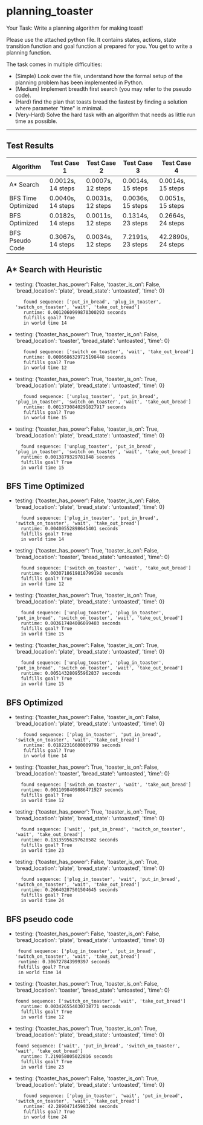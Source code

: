 # planning_toaster

Your Task: Write a planning algorithm for making toast!

Please use the attached python file. It contains states, actions, state transition function and goal function al prepared for you. You get to write a planning function.

The task comes in multiple difficulties:
- (Simple) Look over the file, understand how the formal setup of the planning problem has been implemented in Python.
- (Medium) Implement breadth first search (you may refer to the pseudo code).
- (Hard) find the plan that toasts bread the fastest by finding a solution where parameter "time" is minimal.
- (Very-Hard) Solve the hard task with an algorithm that needs as little run time as possible.
___
## Test Results

| Algorithm | Test Case 1 | Test Case 2 | Test Case 3 | Test Case 4 |
|---|---|---|---|---|
| A* Search | 0.0012s, 14 steps | 0.0007s, 12 steps | 0.0014s, 15 steps | 0.0014s, 15 steps |
| BFS Time Optimized | 0.0040s, 14 steps | 0.0031s, 12 steps | 0.0036s, 15 steps | 0.0051s, 15 steps |
| BFS Optimized | 0.0182s, 14 steps | 0.0011s, 12 steps | 0.1314s, 23 steps | 0.2664s, 24 steps |
| BFS Pseudo Code | 0.3067s, 14 steps | 0.0034s, 12 steps | 7.2191s, 23 steps | 42.2890s, 24 steps |

## A* Search with Heuristic

- testing: {'toaster_has_power': False, 'toaster_is_on': False, 'bread_location': 'plate', 'bread_state': 'untoasted', 'time': 0}
  
         found sequence: ['put_in_bread', 'plug_in_toaster', 'switch_on_toaster', 'wait', 'take_out_bread']
         runtime: 0.0012060999870300293 seconds
         fulfills goal? True
         in world time 14


- testing: {'toaster_has_power': True, 'toaster_is_on': False, 'bread_location': 'toaster', 'bread_state': 'untoasted', 'time': 0}

         found sequence: ['switch_on_toaster', 'wait', 'take_out_bread']
         runtime: 0.0006686329725198448 seconds
         fulfills goal? True
         in world time 12


- testing: {'toaster_has_power': True, 'toaster_is_on': True, 'bread_location': 'plate', 'bread_state': 'untoasted', 'time': 0}
  
         found sequence: ['unplug_toaster', 'put_in_bread', 'plug_in_toaster', 'switch_on_toaster', 'wait', 'take_out_bread']
         runtime: 0.0013730840291827917 seconds
         fulfills goal? True
         in world time 15


 - testing: {'toaster_has_power': False, 'toaster_is_on': True, 'bread_location': 'plate', 'bread_state': 'untoasted', 'time': 0}
   
         found sequence: ['unplug_toaster', 'put_in_bread', 'plug_in_toaster', 'switch_on_toaster', 'wait', 'take_out_bread']
         runtime: 0.0013879329781048 seconds
         fulfills goal? True
         in world time 15

## BFS Time Optimized
 - testing: {'toaster_has_power': False, 'toaster_is_on': False, 'bread_location': 'plate', 'bread_state': 'untoasted', 'time': 0}
   
         found sequence: ['plug_in_toaster', 'put_in_bread', 'switch_on_toaster', 'wait', 'take_out_bread']
         runtime: 0.00400552898645401 seconds
         fulfills goal? True
         in world time 14


 - testing: {'toaster_has_power': True, 'toaster_is_on': False, 'bread_location': 'toaster', 'bread_state': 'untoasted', 'time': 0}
   
         found sequence: ['switch_on_toaster', 'wait', 'take_out_bread']
         runtime: 0.0030718619818799198 seconds
         fulfills goal? True
         in world time 12


 - testing: {'toaster_has_power': True, 'toaster_is_on': True, 'bread_location': 'plate', 'bread_state': 'untoasted', 'time': 0}
   
         found sequence: ['unplug_toaster', 'plug_in_toaster', 'put_in_bread', 'switch_on_toaster', 'wait', 'take_out_bread']
         runtime: 0.003617484006099403 seconds
         fulfills goal? True
         in world time 15


 - testing: {'toaster_has_power': False, 'toaster_is_on': True, 'bread_location': 'plate', 'bread_state': 'untoasted', 'time': 0}
   
         found sequence: ['unplug_toaster', 'plug_in_toaster', 'put_in_bread', 'switch_on_toaster', 'wait', 'take_out_bread']
         runtime: 0.005143280955962837 seconds
         fulfills goal? True
         in world time 15


## BFS Optimized 

- testing: {'toaster_has_power': False, 'toaster_is_on': False, 'bread_location': 'plate', 'bread_state': 'untoasted', 'time': 0}
  
         found sequence: ['plug_in_toaster', 'put_in_bread', 'switch_on_toaster', 'wait', 'take_out_bread']
         runtime: 0.01822316600009799 seconds
         fulfills goal? True
         in world time 14


 - testing: {'toaster_has_power': True, 'toaster_is_on': False, 'bread_location': 'toaster', 'bread_state': 'untoasted', 'time': 0}
   
         found sequence: ['switch_on_toaster', 'wait', 'take_out_bread']
         runtime: 0.0011098409886471927 seconds
         fulfills goal? True
         in world time 12


 - testing: {'toaster_has_power': True, 'toaster_is_on': True, 'bread_location': 'plate', 'bread_state': 'untoasted', 'time': 0}
   
         found sequence: ['wait', 'put_in_bread', 'switch_on_toaster', 'wait', 'take_out_bread']
         runtime: 0.13135956297628582 seconds
         fulfills goal? True
         in world time 23


 - testing: {'toaster_has_power': False, 'toaster_is_on': True, 'bread_location': 'plate', 'bread_state': 'untoasted', 'time': 0}
   
         found sequence: ['plug_in_toaster', 'wait', 'put_in_bread', 'switch_on_toaster', 'wait', 'take_out_bread']
         runtime: 0.26640287501504645 seconds
         fulfills goal? True
         in world time 24

## BFS pseudo code


- testing: {'toaster_has_power': False, 'toaster_is_on': False, 'bread_location': 'plate', 'bread_state': 'untoasted', 'time': 0}
  
	   found sequence: ['plug_in_toaster', 'put_in_bread', 'switch_on_toaster', 'wait', 'take_out_bread']
	   runtime: 0.306727843999397 seconds
	   fulfills goal? True
	   in world time 14


- testing: {'toaster_has_power': True, 'toaster_is_on': False, 'bread_location': 'toaster', 'bread_state': 'untoasted', 'time': 0}
  
      found sequence: ['switch_on_toaster', 'wait', 'take_out_bread']
	    runtime: 0.003426554030738771 seconds
	    fulfills goal? True
	    in world time 12


- testing: {'toaster_has_power': True, 'toaster_is_on': True, 'bread_location': 'plate', 'bread_state': 'untoasted', 'time': 0}

      found sequence: ['wait', 'put_in_bread', 'switch_on_toaster', 'wait', 'take_out_bread']
    	runtime: 7.219058005022816 seconds
	    fulfills goal? True
	    in world time 23


- testing: {'toaster_has_power': False, 'toaster_is_on': True, 'bread_location': 'plate', 'bread_state': 'untoasted', 'time': 0}
  
    	 found sequence: ['plug_in_toaster', 'wait', 'put_in_bread', 'switch_on_toaster', 'wait', 'take_out_bread']
    	 runtime: 42.289047145983204 seconds
	     fulfills goal? True
	     in world time 24
